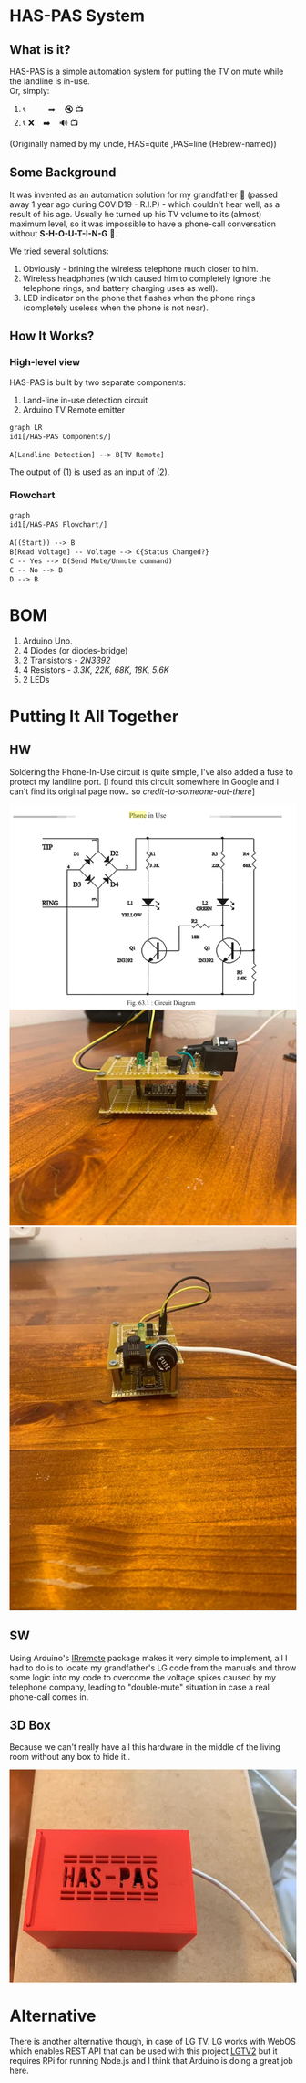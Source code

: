 # HAS-PAS System


## What is it?
HAS-PAS is a simple automation system for putting the TV on mute while the landline is in-use. 
<br>Or, simply: 
1. :telephone_receiver: &nbsp;&nbsp;&nbsp;&nbsp;&nbsp;&nbsp;&nbsp;&nbsp; :arrow_right: &nbsp;&nbsp; :mute: :tv:
2. :telephone_receiver: :x: &nbsp;&nbsp; :arrow_right: &nbsp;&nbsp; :loud_sound: :tv:

(Originally named by my uncle, HAS=quite ,PAS=line (Hebrew-named))

## Some Background
It was invented as an automation solution for my grandfather :older_man: (passed away 1 year ago during COVID19 - R.I.P) - which couldn't hear well, as a result of his age.
Usually he turned up his TV volume to its (almost) maximum level, so it was impossible to have a phone-call conversation without **S-H-O-U-T-I-N-G** :mega:.

We tried several solutions:
1. Obviously - brining the wireless telephone much closer to him.
2. Wireless headphones (which caused him to completely ignore the telephone rings, and battery charging uses as well).
3. LED indicator on the phone that flashes when the phone rings (completely useless when the phone is not near).

## How It Works?

### High-level view 
HAS-PAS is built by two separate components:

 1. Land-line in-use detection circuit 
 2. Arduino TV Remote emitter
```mermaid
graph LR 
id1[/HAS-PAS Components/]

A[Landline Detection] --> B[TV Remote]
```

The output of (1) is used as an input of (2).


### Flowchart

```mermaid
graph 
id1[/HAS-PAS Flowchart/]

A((Start)) --> B
B[Read Voltage] -- Voltage --> C{Status Changed?}
C -- Yes --> D(Send Mute/Unmute command)
C -- No --> B
D --> B

```

# BOM

 1. Arduino Uno.
 2. 4 Diodes (or diodes-bridge)
 3. 2 Transistors - *2N3392* 
 4. 4 Resistors - *3.3K, 22K, 68K, 18K, 5.6K*
 5. 2 LEDs


# Putting It All Together
## HW
Soldering the Phone-In-Use circuit is quite simple, I've also added a fuse to protect my landline port.
[I found this circuit somewhere in Google and I can't find its original page now.. so *credit-to-someone-out-there*] 

![landline_circuit](https://raw.githubusercontent.com/eladshabo/Has_Pas/master/images/Phone_circuit.jpg)
![Complete_circuit](https://raw.githubusercontent.com/eladshabo/Has_Pas/master/images/two_circuits.jpg)
![Complete_circuit_front](https://raw.githubusercontent.com/eladshabo/Has_Pas/master/images/two_circuits_front.jpg)

## SW
Using Arduino's [IRremote](https://www.arduino.cc/reference/en/libraries/irremote/) package makes it very simple to implement, all I had to do is to locate my grandfather's LG code from the manuals and throw some logic into my code to overcome the voltage spikes caused by my telephone company, leading to "double-mute" situation in case a real phone-call comes in.


## 3D Box
Because we can't really have all this hardware in the middle of the living room without any box to hide it..

![HASPAS_SYSTEM](https://raw.githubusercontent.com/eladshabo/Has_Pas/master/images/3d_printed_box.jpg)

# Alternative

There is another alternative though, in case of LG TV.
LG works with WebOS which enables REST API that can be used with this project [LGTV2](https://github.com/hobbyquaker/lgtv2) but it requires RPi for running Node.js and I think that Arduino is doing a great job here.
